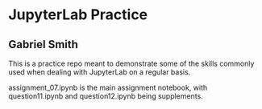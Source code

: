 # JupyterLab Practice
## Gabriel Smith

This is a practice repo meant to demonstrate some of the skills commonly used when dealing with JupyterLab on a regular basis. 

assignment_07.ipynb is the main assignment notebook, with question11.ipynb and question12.ipynb being supplements.